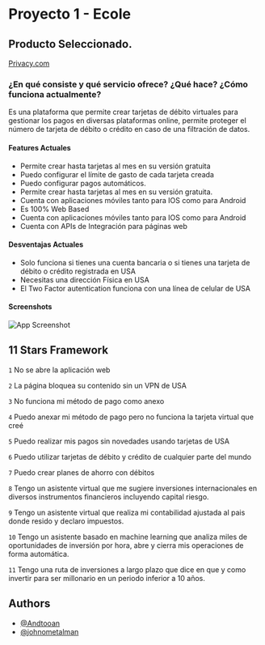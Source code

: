 
# Proyecto 1 - Ecole

## Producto Seleccionado.

[Privacy.com](https://www.privacy.comn)



### ¿En qué consiste y qué servicio ofrece? ¿Qué hace? ¿Cómo funciona actualmente?
Es una plataforma que permite crear tarjetas de débito virtuales para gestionar los pagos en diversas plataformas online, permite proteger el número de tarjeta de débito o crédito en caso de una filtración de datos. 
  
#### Features Actuales

- Permite crear hasta tarjetas al mes en su versión gratuita
- Puedo configurar el límite de gasto de cada tarjeta creada
- Puedo configurar pagos automáticos. 
- Permite crear hasta tarjetas al mes en su versión gratuita.
- Cuenta con aplicaciones móviles tanto para IOS como para Android
- Es 100% Web Based
- Cuenta con aplicaciones móviles tanto para IOS como para Android
- Cuenta con APIs de Integración para páginas web


#### Desventajas Actuales
- Solo funciona si tienes una cuenta bancaria o si tienes una tarjeta de débito o crédito registrada en USA
- Necesitas una dirección Física en USA
- El Two Factor autentication funciona con una línea de celular de USA
  
#### Screenshots

![App Screenshot](https://i.ibb.co/PhKFz6Q/3.jpg)

  
## 11 Stars Framework

`1`
No se abre la aplicación web

`2`
La página bloquea su contenido sin un VPN de USA

`3`
No funciona mi método de pago como anexo

`4`
Puedo anexar mi método de pago pero no funciona la tarjeta virtual que creé

`5`
Puedo realizar mis pagos sin novedades usando tarjetas de USA

`6`
Puedo utilizar tarjetas de débito y crédito de cualquier parte del mundo 

`7`
Puedo crear planes de ahorro con débitos

`8`
Tengo un asistente virtual que me sugiere inversiones internacionales en diversos instrumentos financieros incluyendo capital riesgo.

`9`
Tengo un asistente virtual que realiza mi contabilidad ajustada al pais donde resido y declaro impuestos.

`10`
Tengo un asistente basado en machine learning que analiza miles de oportunidades de inversión por hora, abre y cierra mis operaciones de forma automática.

`11`
Tengo una ruta de inversiones a largo plazo que dice en que y como invertir para ser millonario en un periodo inferior a 10 años.  



  
## Authors

- [@Andtooan ](https://github.com/Andtooan)
- [@johnometalman](https://www.github.com/johnometalman)


  